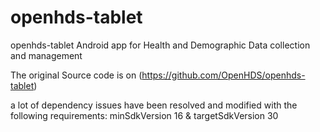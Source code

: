 # openhds-tablet
openhds-tablet
Android app for Health and Demographic Data collection and management

The original Source code is on (https://github.com/OpenHDS/openhds-tablet)


a lot of dependency issues have been resolved and modified with the following requirements: 
  minSdkVersion 16 & 
  targetSdkVersion 30

